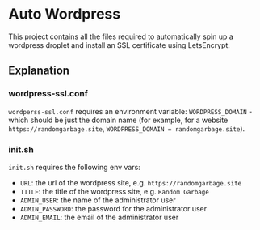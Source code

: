 # Auto Wordpress
This project contains all the files required to automatically spin up a wordpress droplet and install an SSL certificate using LetsEncrypt. 

## Explanation 
### wordpress-ssl.conf
`wordperss-ssl.conf` requires an environment variable: `WORDPRESS_DOMAIN` - which should be just the domain name (for example, for a website `https://randomgarbage.site`, `WORDPRESS_DOMAIN = randomgarbage.site`).

### init.sh
`init.sh` requires the following env vars: 
- `URL`: the url of the wordpress site, e.g. `https://randomgarbage.site`
- `TITLE`: the title of the wordpress site, e.g. `Random Garbage`
- `ADMIN_USER`: the name of the administrator user
- `ADMIN_PASSWORD`: the password for the administrator user
- `ADMIN_EMAIL`: the email of the administrator user
